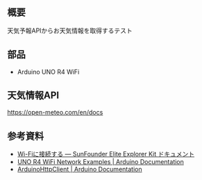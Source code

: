 ## 概要
天気予報APIからお天気情報を取得するテスト

## 部品
- Arduino UNO R4 WiFi

## 天気情報API
https://open-meteo.com/en/docs

## 参考資料
- [Wi-Fiに接続する — SunFounder Elite Explorer Kit  ドキュメント](https://docs.sunfounder.com/projects/elite-explorer-kit/ja/latest/new_feature_projects/01_1_connect_to_wifi.html)
- [UNO R4 WiFi Network Examples | Arduino Documentation](https://docs.arduino.cc/tutorials/uno-r4-wifi/wifi-examples/)
- [ArduinoHttpClient | Arduino Documentation](https://docs.arduino.cc/libraries/arduinohttpclient)
